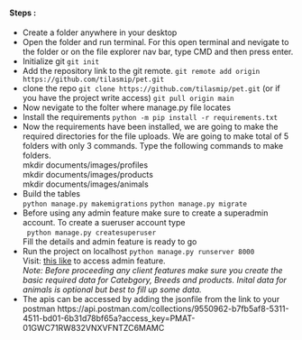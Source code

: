 <h4>Steps :</h4>
<ul>
<li>Create a folder anywhere in your desktop</li>
<li>Open the folder and run terminal. For this open terminal and nevigate to the folder or on the file explorer nav bar, type CMD and then press enter.</li>
<li>Initialize git
    <code>git init</code></li>
<li>Add the repository link to the git remote.
    <code>git remote add origin https://github.com/tilasmip/pet.git</code></li>
<li>clone the repo
    <code>git clone https://github.com/tilasmip/pet.git</code>
    (or if you have the project write access) 
    <code>git pull origin main </code></li>
<li>Now nevigate to the folter where manage.py file locates</li>
<li>Install the requirements
    <code>python -m pip install -r requirements.txt</code></li>
<li> Now the requirements have been installed, we are going to make the required directories for the file uploads. We are going to make total of 5 folders with only 3 commands. Type the following commands to make folders.
<br/>
mkdir documents/images/profiles
<br/>
mkdir documents/images/products
<br/>
mkdir documents/images/animals
</li>
<li>Build the tables<br/>
    <code>python manage.py makemigrations</code>
    <code>python manage.py migrate</code></li>
 <li>Before using any admin feature make sure to create a superadmin account. To create a sueruser account type <br/>
     <code> python manage.py createsuperuser</code>
     <br>
     Fill the details and admin feature is ready to go
<li>Run the project on localhost
    <code>python manage.py runserver 8000</code></li>
    Visit: <a href="http:localhost:8000/admin">this like</a> to access admin feature.
    <br/>
    <i>Note:
        Before proceeding any client features make sure you create the basic required data for Catebgory, Breeds and products. Inital data for animals is optional but best to fill up some data. 
    </i>
<li>The apis can be accessed by adding the jsonfile from the link to your postman
    https://api.postman.com/collections/9550962-b7fb5af8-5311-4511-bd01-6b31d78bf65a?access_key=PMAT-01GWC71RW832VNXVFNTZC6MAMC</li>
</ul>
